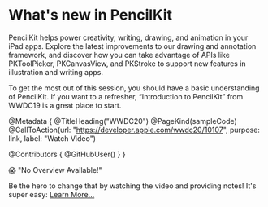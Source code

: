 # What's new in PencilKit

PencilKit helps power creativity, writing, drawing, and animation in your iPad apps. Explore the latest improvements to our drawing and annotation framework, and discover how you can take advantage of APIs like PKToolPicker, PKCanvasView, and PKStroke to support new features in illustration and writing apps. 

To get the most out of this session, you should have a basic understanding of PencilKit. If you want to a refresher, “Introduction to PencilKit” from WWDC19 is a great place to start.

@Metadata {
   @TitleHeading("WWDC20")
   @PageKind(sampleCode)
   @CallToAction(url: "https://developer.apple.com/wwdc20/10107", purpose: link, label: "Watch Video")

   @Contributors {
      @GitHubUser(<replace this with your GitHub handle>)
   }
}

😱 "No Overview Available!"

Be the hero to change that by watching the video and providing notes! It's super easy:
 [Learn More…](https://wwdcnotes.github.io/WWDCNotes/documentation/wwdcnotes/contributing)
